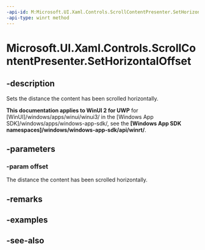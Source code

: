 ```yaml
---
-api-id: M:Microsoft.UI.Xaml.Controls.ScrollContentPresenter.SetHorizontalOffset(System.Double)
-api-type: winrt method
---
```


<!-- Method syntax
public void SetHorizontalOffset(System.Double offset)
-->

# Microsoft.UI.Xaml.Controls.ScrollContentPresenter.SetHorizontalOffset

## -description
Sets the distance the content has been scrolled horizontally.

**This documentation applies to WinUI 2 for UWP** for [WinUI]/windows/apps/winui/winui3/ in the [Windows App SDK]/windows/apps/windows-app-sdk/, see the **[Windows App SDK namespaces]/windows/windows-app-sdk/api/winrt/**.

## -parameters
### -param offset
The distance the content has been scrolled horizontally.

## -remarks

## -examples

## -see-also
